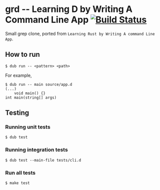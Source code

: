 # grd -- Learning D by Writing A Command Line App [![Build Status](https://secure.travis-ci.org/kubo39/grd.svg?branch=master)](http://travis-ci.org/kubo39/grd)

Small grep clone, ported from `Learning Rust by Writing A command Line App`.

## How to run

```console
$ dub run -- <pattern> <path>
```

For example,

```console
$ dub run -- main source/app.d
(...)
    void main() {}
int main(string[] args)
```

## Testing

### Running unit tests

```console
$ dub test
```

### Running integration tests

```console
$ dub test --main-file tests/cli.d
```

### Run all tests

```console
$ make test
```

